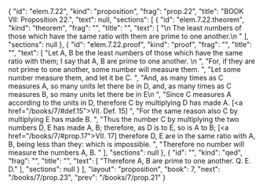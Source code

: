 {
  "id": "elem.7.22",
  "kind": "proposition",
  "frag": "prop.22",
  "title": "BOOK VII: Proposition 22.",
  "text": null,
  "sections": [
    {
      "id": "elem.7.22.theorem",
      "kind": "theorem",
      "frag": "",
      "title": "",
      "text": [
        "\n       The least numbers of those which have the same ratio with them are prime to one another.\n      "
      ],
      "sections": null
    },
    {
      "id": "elem.7.22.proof",
      "kind": "proof",
      "frag": "",
      "title": "",
      "text": [
        "Let A, B be the least numbers of those which have the same ratio with them; I say that A, B are prime to one another. \n      ",
        "For, if they are not prime to one another, some number will measure them. ",
        "Let some number measure them, and let it be C. ",
        "And, as many times as C measures A, so many units let there be in D, and, as many times as C measures B, so many units let there be in E\n      ",
        "Since C measures A according to the units in D, therefore C by multiplying D has made A. [<a href=\"/books/7/#def.15\">VII. Def. 15</a>] ",
        "For the same reason also C by multiplying E has made B. ",
        "Thus the number C by multiplying the two numbers D, E has made A, B; therefore, as D is to E, so is A to B; [<a href=\"/books/7/#prop.17\">VII. 17</a>] therefore D, E are in the same ratio with A, B, being less than they: which is impossible. ",
        "Therefore no number will measure the numbers A, B. "
      ],
      "sections": null
    },
    {
      "id": "",
      "kind": "qed",
      "frag": "",
      "title": "",
      "text": [
        "Therefore A, B are prime to one another. Q. E. D."
      ],
      "sections": null
    }
  ],
  "layout": "proposition",
  "book": 7,
  "next": "/books/7/prop.23",
  "prev": "/books/7/prop.21"
}
